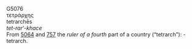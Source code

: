 G5076  
τετράρχης  
tetrarchēs  
*tet-rar‘-khace*  
From [5064](g5064) and [757](g0757) the *ruler* *of* *a* *fourth* part
of a country (“tetrarch”): - tetrarch.  
